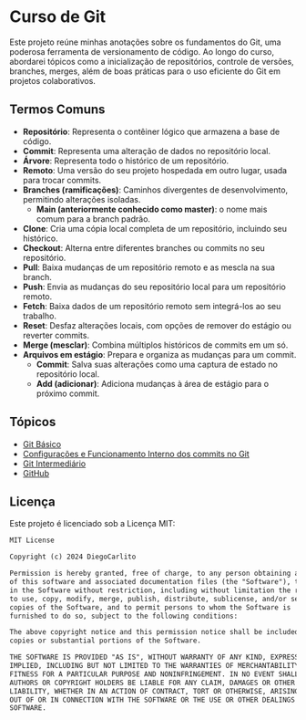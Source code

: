 # Curso de Git

Este projeto reúne minhas anotações sobre os fundamentos do Git, uma poderosa ferramenta de versionamento de código.
Ao longo do curso, abordarei tópicos como a inicialização de repositórios, controle de versões, branches, merges,
além de boas práticas para o uso eficiente do Git em projetos colaborativos.

## Termos Comuns

- **Repositório**: Representa o contêiner lógico que armazena a base de código.
- **Commit**: Representa uma alteração de dados no repositório local.
- **Árvore**: Representa todo o histórico de um repositório.
- **Remoto**: Uma versão do seu projeto hospedada em outro lugar, usada para trocar commits.
- **Branches (ramificações)**: Caminhos divergentes de desenvolvimento, permitindo alterações isoladas.
    - **Main (anteriormente conhecido como master)**: o nome mais comum para a branch padrão.
- **Clone**: Cria uma cópia local completa de um repositório, incluindo seu histórico.
- **Checkout**: Alterna entre diferentes branches ou commits no seu repositório.
- **Pull**: Baixa mudanças de um repositório remoto e as mescla na sua branch.
- **Push**: Envia as mudanças do seu repositório local para um repositório remoto.
- **Fetch**: Baixa dados de um repositório remoto sem integrá-los ao seu trabalho.
- **Reset**: Desfaz alterações locais, com opções de remover do estágio ou reverter commits.
- **Merge (mesclar)**: Combina múltiplos históricos de commits em um só.
- **Arquivos em estágio**: Prepara e organiza as mudanças para um commit.
    - **Commit**: Salva suas alterações como uma captura de estado no repositório local.
    - **Add (adicionar)**: Adiciona mudanças à área de estágio para o próximo commit.

## Tópicos

- [Git Básico](./notes/basico.md)
- [Configurações e Funcionamento Interno dos commits no Git](./notes/configuracoes.md)
- [Git Intermediário](./notes/intermediario.md)
- [GitHub](./notes/github.md)

## Licença

Este projeto é licenciado sob a Licença MIT:
```txt
MIT License

Copyright (c) 2024 DiegoCarlito

Permission is hereby granted, free of charge, to any person obtaining a copy
of this software and associated documentation files (the "Software"), to deal
in the Software without restriction, including without limitation the rights
to use, copy, modify, merge, publish, distribute, sublicense, and/or sell
copies of the Software, and to permit persons to whom the Software is
furnished to do so, subject to the following conditions:

The above copyright notice and this permission notice shall be included in all
copies or substantial portions of the Software.

THE SOFTWARE IS PROVIDED "AS IS", WITHOUT WARRANTY OF ANY KIND, EXPRESS OR
IMPLIED, INCLUDING BUT NOT LIMITED TO THE WARRANTIES OF MERCHANTABILITY,
FITNESS FOR A PARTICULAR PURPOSE AND NONINFRINGEMENT. IN NO EVENT SHALL THE
AUTHORS OR COPYRIGHT HOLDERS BE LIABLE FOR ANY CLAIM, DAMAGES OR OTHER
LIABILITY, WHETHER IN AN ACTION OF CONTRACT, TORT OR OTHERWISE, ARISING FROM,
OUT OF OR IN CONNECTION WITH THE SOFTWARE OR THE USE OR OTHER DEALINGS IN THE
SOFTWARE.
```